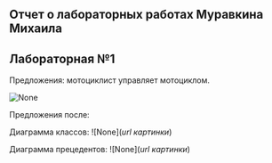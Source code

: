 ## Отчет о лабораторных работах Муравкина Михаила

## Лабораторная №1

Предложения: мотоциклист управляет мотоциклом.

![None](https://raw.githubusercontent.com/morningstar0let/-morningstar0let.github.io/master/Lab1/01_A0.png)

Предложения после: 

Диаграмма классов: 
![None](*url картинки*)

Диаграмма прецедентов: 
![None](*url картинки*)

